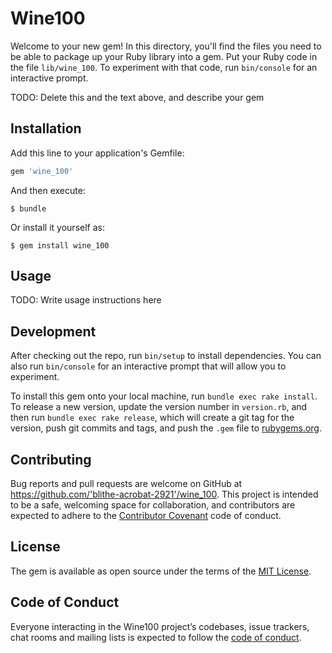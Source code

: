 # Wine100

Welcome to your new gem! In this directory, you'll find the files you need to be able to package up your Ruby library into a gem. Put your Ruby code in the file `lib/wine_100`. To experiment with that code, run `bin/console` for an interactive prompt.

TODO: Delete this and the text above, and describe your gem

## Installation

Add this line to your application's Gemfile:

```ruby
gem 'wine_100'
```

And then execute:

    $ bundle

Or install it yourself as:

    $ gem install wine_100

## Usage

TODO: Write usage instructions here

## Development

After checking out the repo, run `bin/setup` to install dependencies. You can also run `bin/console` for an interactive prompt that will allow you to experiment.

To install this gem onto your local machine, run `bundle exec rake install`. To release a new version, update the version number in `version.rb`, and then run `bundle exec rake release`, which will create a git tag for the version, push git commits and tags, and push the `.gem` file to [rubygems.org](https://rubygems.org).

## Contributing

Bug reports and pull requests are welcome on GitHub at https://github.com/'blithe-acrobat-2921'/wine_100. This project is intended to be a safe, welcoming space for collaboration, and contributors are expected to adhere to the [Contributor Covenant](http://contributor-covenant.org) code of conduct.

## License

The gem is available as open source under the terms of the [MIT License](https://opensource.org/licenses/MIT).

## Code of Conduct

Everyone interacting in the Wine100 project’s codebases, issue trackers, chat rooms and mailing lists is expected to follow the [code of conduct](https://github.com/'blithe-acrobat-2921'/wine_100/blob/master/CODE_OF_CONDUCT.md).
